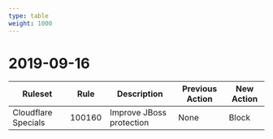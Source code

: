 ```yaml
---
type: table
weight: 1000
---
```


# 2019-09-16

<TableWrap><table style="width: 100%">

<thead>
  <tr>
    <th>Ruleset</th>
    <th>Rule</th>
    <th>Description</th>
    <th>Previous Action</th>
    <th>New Action</th>
  </tr>
</thead>
<tbody>
  <tr>
    <td>Cloudflare Specials</td>
    <td>100160</td>
    <td>Improve JBoss protection</td>
    <td>None</td>
    <td>Block</td>
  </tr>
</tbody>

</table></TableWrap>
